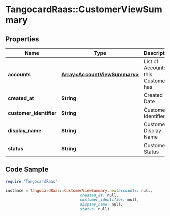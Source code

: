 # TangocardRaas::CustomerViewSummary

## Properties

Name | Type | Description | Notes
------------ | ------------- | ------------- | -------------
**accounts** | [**Array&lt;AccountViewSummary&gt;**](AccountViewSummary.md) | List of Accounts this Customer has | 
**created_at** | **String** | Created Date | 
**customer_identifier** | **String** | Customer Identifier | 
**display_name** | **String** | Customer Display Name | 
**status** | **String** | Customer Status | 

## Code Sample

```ruby
require 'TangocardRaas'

instance = TangocardRaas::CustomerViewSummary.new(accounts: null,
                                 created_at: null,
                                 customer_identifier: null,
                                 display_name: null,
                                 status: null)
```


